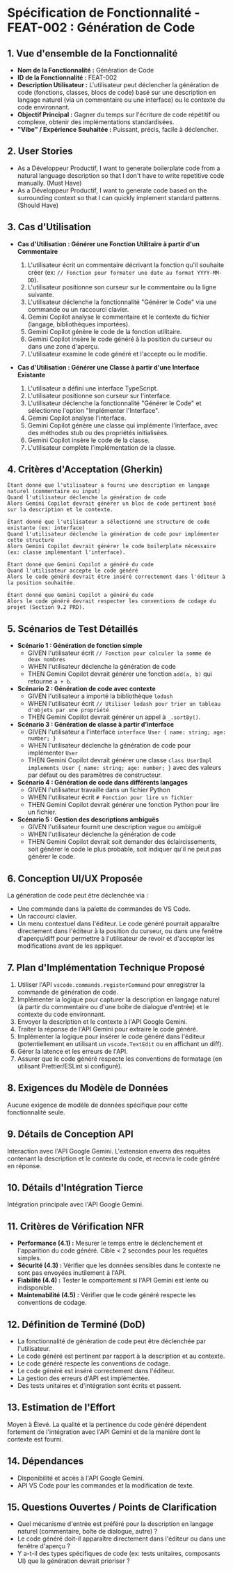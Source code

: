 # Spécification de Fonctionnalité - FEAT-002 : Génération de Code

## 1. Vue d'ensemble de la Fonctionnalité

- **Nom de la Fonctionnalité :** Génération de Code
- **ID de la Fonctionnalité :** FEAT-002
- **Description Utilisateur :** L'utilisateur peut déclencher la génération de code (fonctions, classes, blocs de code) basé sur une description en langage naturel (via un commentaire ou une interface) ou le contexte du code environnant.
- **Objectif Principal :** Gagner du temps sur l'écriture de code répétitif ou complexe, obtenir des implémentations standardisées.
- **"Vibe" / Expérience Souhaitée :** Puissant, précis, facile à déclencher.

## 2. User Stories

- As a Développeur Productif, I want to generate boilerplate code from a natural language description so that I don't have to write repetitive code manually. (Must Have)
- As a Développeur Productif, I want to generate code based on the surrounding context so that I can quickly implement standard patterns. (Should Have)

## 3. Cas d'Utilisation

- **Cas d'Utilisation : Générer une Fonction Utilitaire à partir d'un Commentaire**

  1.  L'utilisateur écrit un commentaire décrivant la fonction qu'il souhaite créer (ex: `// Fonction pour formater une date au format YYYY-MM-DD`).
  2.  L'utilisateur positionne son curseur sur le commentaire ou la ligne suivante.
  3.  L'utilisateur déclenche la fonctionnalité "Générer le Code" via une commande ou un raccourci clavier.
  4.  Gemini Copilot analyse le commentaire et le contexte du fichier (langage, bibliothèques importées).
  5.  Gemini Copilot génère le code de la fonction utilitaire.
  6.  Gemini Copilot insère le code généré à la position du curseur ou dans une zone d'aperçu.
  7.  L'utilisateur examine le code généré et l'accepte ou le modifie.

- **Cas d'Utilisation : Générer une Classe à partir d'une Interface Existante**
  1.  L'utilisateur a défini une interface TypeScript.
  2.  L'utilisateur positionne son curseur sur l'interface.
  3.  L'utilisateur déclenche la fonctionnalité "Générer le Code" et sélectionne l'option "Implémenter l'Interface".
  4.  Gemini Copilot analyse l'interface.
  5.  Gemini Copilot génère une classe qui implémente l'interface, avec des méthodes stub ou des propriétés initialisées.
  6.  Gemini Copilot insère le code de la classe.
  7.  L'utilisateur complète l'implémentation de la classe.

## 4. Critères d'Acceptation (Gherkin)

```gherkin
Étant donné que l'utilisateur a fourni une description en langage naturel (commentaire ou input)
Quand l'utilisateur déclenche la génération de code
Alors Gemini Copilot devrait générer un bloc de code pertinent basé sur la description et le contexte.

Étant donné que l'utilisateur a sélectionné une structure de code existante (ex: interface)
Quand l'utilisateur déclenche la génération de code pour implémenter cette structure
Alors Gemini Copilot devrait générer le code boilerplate nécessaire (ex: classe implémentant l'interface).

Étant donné que Gemini Copilot a généré du code
Quand l'utilisateur accepte le code généré
Alors le code généré devrait être inséré correctement dans l'éditeur à la position souhaitée.

Étant donné que Gemini Copilot a généré du code
Alors le code généré devrait respecter les conventions de codage du projet (Section 9.2 PRD).
```

## 5. Scénarios de Test Détaillés

- **Scénario 1 : Génération de fonction simple**
  - GIVEN l'utilisateur écrit `// Fonction pour calculer la somme de deux nombres`
  - WHEN l'utilisateur déclenche la génération de code
  - THEN Gemini Copilot devrait générer une fonction `add(a, b)` qui retourne `a + b`.
- **Scénario 2 : Génération de code avec contexte**
  - GIVEN l'utilisateur a importé la bibliothèque `lodash`
  - WHEN l'utilisateur écrit `// Utiliser lodash pour trier un tableau d'objets par une propriété`
  - THEN Gemini Copilot devrait générer un appel à `_.sortBy()`.
- **Scénario 3 : Génération de classe à partir d'interface**
  - GIVEN l'utilisateur a l'interface `interface User { name: string; age: number; }`
  - WHEN l'utilisateur déclenche la génération de code pour implémenter `User`
  - THEN Gemini Copilot devrait générer une classe `class UserImpl implements User { name: string; age: number; }` avec des valeurs par défaut ou des paramètres de constructeur.
- **Scénario 4 : Génération de code dans différents langages**
  - GIVEN l'utilisateur travaille dans un fichier Python
  - WHEN l'utilisateur écrit `# Fonction pour lire un fichier`
  - THEN Gemini Copilot devrait générer une fonction Python pour lire un fichier.
- **Scénario 5 : Gestion des descriptions ambiguës**
  - GIVEN l'utilisateur fournit une description vague ou ambiguë
  - WHEN l'utilisateur déclenche la génération de code
  - THEN Gemini Copilot devrait soit demander des éclaircissements, soit générer le code le plus probable, soit indiquer qu'il ne peut pas générer le code.

## 6. Conception UI/UX Proposée

La génération de code peut être déclenchée via :

- Une commande dans la palette de commandes de VS Code.
- Un raccourci clavier.
- Un menu contextuel dans l'éditeur.
  Le code généré pourrait apparaître directement dans l'éditeur à la position du curseur, ou dans une fenêtre d'aperçu/diff pour permettre à l'utilisateur de revoir et d'accepter les modifications avant de les appliquer.

## 7. Plan d'Implémentation Technique Proposé

1.  Utiliser l'API `vscode.commands.registerCommand` pour enregistrer la commande de génération de code.
2.  Implémenter la logique pour capturer la description en langage naturel (à partir du commentaire ou d'une boîte de dialogue d'entrée) et le contexte du code environnant.
3.  Envoyer la description et le contexte à l'API Google Gemini.
4.  Traiter la réponse de l'API Gemini pour extraire le code généré.
5.  Implémenter la logique pour insérer le code généré dans l'éditeur (potentiellement en utilisant un `vscode.TextEdit` ou en affichant un diff).
6.  Gérer la latence et les erreurs de l'API.
7.  Assurer que le code généré respecte les conventions de formatage (en utilisant Prettier/ESLint si configuré).

## 8. Exigences du Modèle de Données

Aucune exigence de modèle de données spécifique pour cette fonctionnalité seule.

## 9. Détails de Conception API

Interaction avec l'API Google Gemini. L'extension enverra des requêtes contenant la description et le contexte du code, et recevra le code généré en réponse.

## 10. Détails d'Intégration Tierce

Intégration principale avec l'API Google Gemini.

## 11. Critères de Vérification NFR

- **Performance (4.1) :** Mesurer le temps entre le déclenchement et l'apparition du code généré. Cible < 2 secondes pour les requêtes simples.
- **Sécurité (4.3) :** Vérifier que les données sensibles dans le contexte ne sont pas envoyées inutilement à l'API.
- **Fiabilité (4.4) :** Tester le comportement si l'API Gemini est lente ou indisponible.
- **Maintenabilité (4.5) :** Vérifier que le code généré respecte les conventions de codage.

## 12. Définition de Terminé (DoD)

- La fonctionnalité de génération de code peut être déclenchée par l'utilisateur.
- Le code généré est pertinent par rapport à la description et au contexte.
- Le code généré respecte les conventions de codage.
- Le code généré est inséré correctement dans l'éditeur.
- La gestion des erreurs d'API est implémentée.
- Des tests unitaires et d'intégration sont écrits et passent.

## 13. Estimation de l'Effort

Moyen à Élevé. La qualité et la pertinence du code généré dépendent fortement de l'intégration avec l'API Gemini et de la manière dont le contexte est fourni.

## 14. Dépendances

- Disponibilité et accès à l'API Google Gemini.
- API VS Code pour les commandes et la modification de texte.

## 15. Questions Ouvertes / Points de Clarification

- Quel mécanisme d'entrée est préféré pour la description en langage naturel (commentaire, boîte de dialogue, autre) ?
- Le code généré doit-il apparaître directement dans l'éditeur ou dans une fenêtre d'aperçu ?
- Y a-t-il des types spécifiques de code (ex: tests unitaires, composants UI) que la génération devrait prioriser ?
